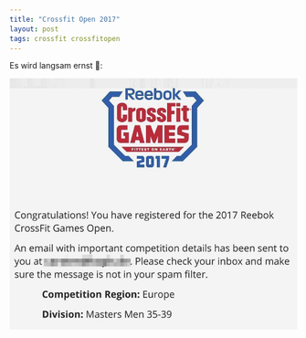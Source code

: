```yaml
---
title: "Crossfit Open 2017"
layout: post
tags: crossfit crossfitopen
---
```

Es wird langsam ernst 😬:

![Anmeldung zu den Crossfit Open 2017](/images/crossfit-open-2017.jpg)
